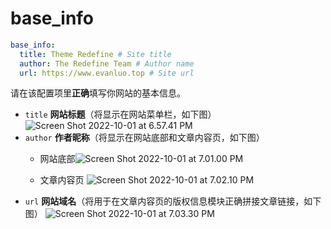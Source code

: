 # base_info

```yaml
base_info:
  title: Theme Redefine # Site title
  author: The Redefine Team # Author name
  url: https://www.evanluo.top # Site url
```

请在该配置项里**正确**填写你网站的基本信息。

- `title` **网站标题**（将显示在网站菜单栏，如下图）
  ![Screen Shot 2022-10-01 at 6.57.41 PM](https://evan.beee.top/img/Screen%20Shot%202022-10-01%20at%206.57.41%20PM.png)
- `author` **作者昵称**（将显示在网站底部和文章内容页，如下图）
  - 网站底部![Screen Shot 2022-10-01 at 7.01.00 PM](https://evan.beee.top/img/Screen%20Shot%202022-10-01%20at%207.01.00%20PM.png)
    
  - 文章内容页
    ![Screen Shot 2022-10-01 at 7.02.10 PM](https://evan.beee.top/img/Screen%20Shot%202022-10-01%20at%207.02.10%20PM.png)
- `url` **网站域名**（将用于在文章内容页的版权信息模块正确拼接文章链接，如下图）
  ![Screen Shot 2022-10-01 at 7.03.30 PM](https://evan.beee.top/img/Screen%20Shot%202022-10-01%20at%207.03.30%20PM.png)

